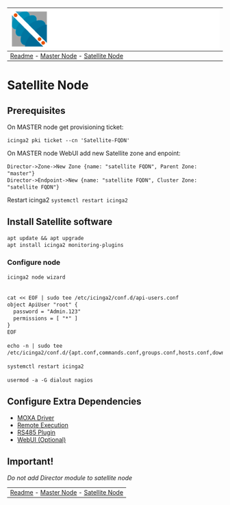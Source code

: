 | ![Sigma Telecom](/docs/logo-sigma.svg)                                                                                 |
| ---------------------------------------------------------------------------------------------------------------------- |
| [Readme](/readme.md) - [Master Node](/docs/setup_master_debian.md) - [Satellite Node](/docs/setup_satellite_debian.md) |

# Satellite Node

## Prerequisites

On MASTER node get provisioning ticket:

```
icinga2 pki ticket --cn 'Satellite-FQDN'
```

On MASTER node WebUI add new Satellite zone and enpoint:

```
Director->Zone->New Zone {name: "satellite FQDN", Parent Zone: "master"}
Director->Endpoint->New {name: "satellite FQDN", Cluster Zone: "satellite FQDN"}
```

Restart icinga2
`systemctl restart icinga2`

## Install Satellite software

```
apt update && apt upgrade
apt install icinga2 monitoring-plugins
```

### Configure node

```
icinga2 node wizard


cat << EOF | sudo tee /etc/icinga2/conf.d/api-users.conf
object ApiUser "root" {
  password = "Admin.123"
  permissions = [ "*" ]
}
EOF

echo -n | sudo tee /etc/icinga2/conf.d/{apt.conf,commands.conf,groups.conf,hosts.conf,downtimes.conf,notifications.conf,satellite.conf,services.conf,templates.conf,timeperiods.conf,users.conf}

systemctl restart icinga2

usermod -a -G dialout nagios

```

## Configure Extra Dependencies

- [MOXA Driver](/docs/moxa_drivers.md)
- [Remote Execution](/docs/remote_execution.md)
- [RS485 Plugin](/docs/rs485_plugin.md)
- [WebUI (Optional)](/docs/setup_webui_debian.md)

## Important!

_Do not add Director module to satellite node_

|                                                                                                                        |
| ---------------------------------------------------------------------------------------------------------------------- |
| [Readme](/readme.md) - [Master Node](/docs/setup_master_debian.md) - [Satellite Node](/docs/setup_satellite_debian.md) |
